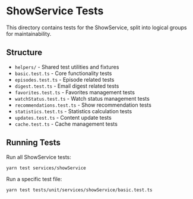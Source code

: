 # ShowService Tests

This directory contains tests for the ShowService, split into logical groups for maintainability.

## Structure

- `helpers/` - Shared test utilities and fixtures
- `basic.test.ts` - Core functionality tests
- `episodes.test.ts` - Episode related tests
- `digest.test.ts` - Email digest related tests
- `favorites.test.ts` - Favorites management tests
- `watchStatus.test.ts` - Watch status management tests
- `recommendations.test.ts` - Show recommendation tests
- `statistics.test.ts` - Statistics calculation tests
- `updates.test.ts` - Content update tests
- `cache.test.ts` - Cache management tests

## Running Tests

Run all ShowService tests:
```bash
yarn test services/showService
```

Run a specific test file:
```bash
yarn test tests/unit/services/showService/basic.test.ts
```